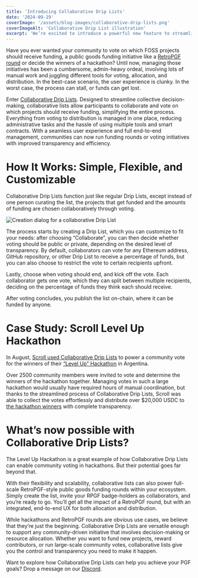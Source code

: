 ```yaml
---
title: 'Introducing Collaborative Drip Lists'
date: '2024-09-19'
coverImage: '/assets/blog-images/collaborative-drip-lists.png'
coverImageAlt: 'Collaborative Drip List illustration'
excerpt: 'We’re excited to introduce a powerful new feature to streamline and simplify the way communities manage funding and voting initiatives: Collaborative Drip Lists.'
---
```


<script>
  import BlogVideoPlayer from "$lib/components/blog/article-layout/components/blog-video-player.svelte";
  import BlogDripListCard from "$lib/components/blog/article-layout/components/blog-drip-list-card.svelte";
</script>

Have you ever wanted your community to vote on which FOSS projects should receive funding, a public goods funding initiative like a [RetroPGF round](https://medium.com/ethereum-optimism/retroactive-public-goods-funding-33c9b7d00f0c) or decide the winners of a hackathon? Until now, managing those initiatives has been a cumbersome, admin-heavy ordeal, involving lots of manual work and juggling different tools for voting, allocation, and distribution. In the best-case scenario, the user experience is clunky. In the worst case, the process can stall, or funds can get lost.

Enter [Collaborative Drip Lists](https://docs.drips.network/support-your-dependencies/collaborative-drip-lists/creating-a-collaborative-drip-list). Designed to streamline collective decision-making, collaborative lists allow participants to collaborate and vote on which projects should receive funding, simplifying the entire process. Everything from voting to distribution is managed in one place, reducing administrative tasks and the hassle of using multiple tools and smart contracts. With a seamless user experience and full end-to-end management, communities can now run funding rounds or voting initiatives with improved transparency and efficiency.

# How It Works: Simple, Flexible, and Customizable

Collaborative Drip Lists function just like regular Drip Lists, except instead of one person curating the list, the projects that get funded and the amounts of funding are chosen collaboratively through voting.

![Creation dialog for a collaborative Drip List](/assets/blog-images/collaborative-drip-lists-creation.png)

The process starts by creating a Drip List, which you can customize to fit your needs: after choosing “Collaborate”, you can then decide whether voting should be public or private, depending on the desired level of transparency. By default, collaborators can vote for any Ethereum address, GitHub repository, or other Drip List to receive a percentage of funds, but you can also choose to restrict the vote to certain recipients upfront.

Lastly, choose when voting should end, and kick off the vote. Each collaborator gets one vote, which they can split between multiple recipients, deciding on the percentage of funds they think each should receive.

After voting concludes, you publish the list on-chain, where it can be funded by anyone.

<BlogVideoPlayer src="https://www.youtube-nocookie.com/embed/wyP3F8oOGL4?si=j2alHI-VF7XQWl3b" />

# Case Study: Scroll Level Up Hackathon

In August, [Scroll used Collaborative Drip Lists](https://www.drips.network/blog/posts/scroll-argentinia-hackathon) to power a community vote for the winners of their [“Level Up” Hackathon](https://x.com/Scroll_ES/status/1818404010447286774) in Argentina.

Over 2500 community members were invited to vote and determine the winners of the hackathon together. Managing votes in such a large hackathon would usually have required hours of manual coordination, but thanks to the streamlined process of Collaborative Drip Lists, Scroll was able to collect the votes effortlessly and distribute over $20,000 USDC to [the hackathon winners](https://www.drips.network/app/drip-lists/41971962915943119138973997144514496143454239023249281594792952267407) with complete transparency.

<BlogDripListCard dripListId="41971962915943119138973997144514496143454239023249281594792952267407" />

# What’s now possible with Collaborative Drip Lists?

The Level Up Hackathon is a great example of how Collaborative Drip Lists can enable community voting in hackathons. But their potential goes far beyond that.

With their flexibility and scalability, collaborative lists can also power full-scale RetroPGF-style public goods funding rounds within your ecosystem. Simply create the list, invite your RPGF badge-holders as collaborators, and you’re ready to go. You’ll get all the impact of a RetroPGF round, but with an integrated, end-to-end UX for both allocation and distribution.

While hackathons and RetroPGF rounds are obvious use cases, we believe that they’re just the beginning. Collaborative Drip Lists are versatile enough to support any community-driven initiative that involves decision-making or resource allocation. Whether you want to fund new projects, reward contributors, or run large-scale community votes, collaborative lists give you the control and transparency you need to make it happen.

Want to explore how Collaborative Drip Lists can help you achieve your PGF goals? Drop a message on our [Discord](https://discord.com/invite/BakDKKDpHF).
